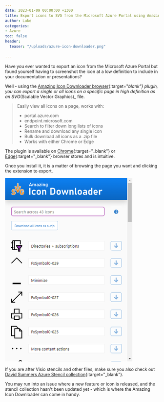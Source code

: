 ```yaml
---
date: 2023-01-09 00:00:00 +1300
title: Export icons to SVG from the Microsoft Azure Portal using Amazing Icon Downloader
author: Luke
categories:
- Azure
toc: false
header:
  teaser: "/uploads/azure-icon-downloader.png"

---
```

Have you ever wanted to export an icon from the Microsoft Azure Portal but found yourself having to screenshot the icon at a low definition to include in your documentation or presentations?

Well - using the [Amazing Icon Downloader browser](https://github.com/mattl-msft/Amazing-Icon-Downloader "logo Amazing Icon Downloader"){:target="_blank"} plugin, you can export a single or all icons on a specific page in high definition as an SVG_(Scalable Vector Graphics)_ file.

> Easily view all icons on a page, works with:
>
> * portal.azure.com
> * endpoint.microsoft.com
> * Search to filter down long lists of icons
> * Rename and download any single icon
> * Bulk download all icons as a .zip file
> * Works with either Chrome or Edge

The plugin is available on [Chrome](https://chrome.google.com/webstore/detail/amazing-icon-downloader/kllljifcjfleikiipbkdcgllbllahaob "Amazing Icon Downloader"){:target="_blank"} or [Edge](https://microsoftedge.microsoft.com/addons/detail/amazing-icon-downloader/goanjjfecbakkdmbchgoooajnbiafong "Amazing Icon Downloader"){:target="_blank"} browser stores and is intuitive.

Once you install it, it is a matter of browsing the page you want and clicking the extension to export.

![Azure Icon Downloader](/uploads/azure-icon-downloader.png "Azure Icon Downloader")

If you are after Visio stencils and other files, make sure you also check out [David Summers Azure Stencil collection](https://github.com/David-Summers/Azure-Design "David-Summers / Azure-Design"){:target="_blank"}.

You may run into an issue where a new feature or icon is released, and the stencil collection hasn't been updated yet - which is where the Amazing Icon Downloader can come in handy.